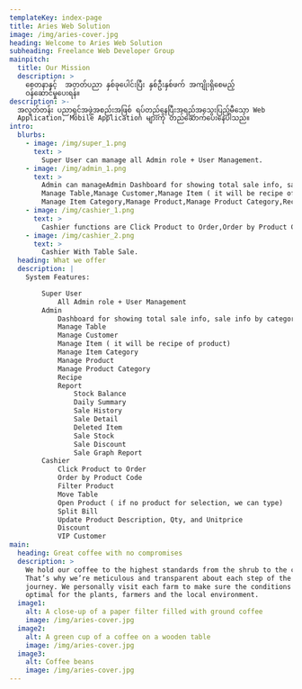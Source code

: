 ```yaml
---
templateKey: index-page
title: Aries Web Solution
image: /img/aries-cover.jpg
heading: Welcome to Aries Web Solution
subheading: Freelance Web Developer Group
mainpitch:
  title: Our Mission
  description: >
    စေတနာနှင့်  အတတ်ပညာ နှစ်ခုပေါင်းပြီး နှစ်ဦးနှစ်ဖက် အကျိုးရှိစေမည့်
    ဝန်ဆောင်မှုပေးရန်။
description: >-
  အလွတ်တန်း ပညာရှင်အဖွဲ့အစည်းအဖြစ် ရပ်တည်နေပြီးအရည်အသွေးပြည့်မီသော Web
  Application, Mobile Application များကို တည်ဆောက်ပေးနေပါသည်။
intro:
  blurbs:
    - image: /img/super_1.png
      text: >
        Super User can manage all Admin role + User Management.
    - image: /img/admin_1.png
      text: >
        Admin can manageAdmin Dashboard for showing total sale info, sale info by category, period and top 20 items
        Manage Table,Manage Customer,Manage Item ( it will be recipe of product)
        Manage Item Category,Manage Product,Manage Product Category,Recipe,Report,Stock Balance,Daily,Summary,Sale History,Sale Detail,Deleted Item,Sale Stock,Sale Discount,Sale Graph Report.
    - image: /img/cashier_1.png
      text: >
        Cashier functions are Click Product to Order,Order by Product Code,Filter Product,Move Table,Open Product ( if no product for selection, we can type),Split Bill,Update Product Description, Qty, and Unitprice,Discount,VIP Customer.
    - image: /img/cashier_2.png
      text: >
        Cashier With Table Sale.
  heading: What we offer
  description: |
    System Features:

        Super User
            All Admin role + User Management
        Admin 
            Dashboard for showing total sale info, sale info by category, period and top 20 items
            Manage Table
            Manage Customer
            Manage Item ( it will be recipe of product)
            Manage Item Category
            Manage Product
            Manage Product Category
            Recipe
            Report
                Stock Balance
                Daily Summary
                Sale History
                Sale Detail
                Deleted Item
                Sale Stock
                Sale Discount
                Sale Graph Report
        Cashier
            Click Product to Order
            Order by Product Code
            Filter Product
            Move Table
            Open Product ( if no product for selection, we can type)
            Split Bill
            Update Product Description, Qty, and Unitprice
            Discount
            VIP Customer
main:
  heading: Great coffee with no compromises
  description: >
    We hold our coffee to the highest standards from the shrub to the cup.
    That’s why we’re meticulous and transparent about each step of the coffee’s
    journey. We personally visit each farm to make sure the conditions are
    optimal for the plants, farmers and the local environment.
  image1:
    alt: A close-up of a paper filter filled with ground coffee
    image: /img/aries-cover.jpg
  image2:
    alt: A green cup of a coffee on a wooden table
    image: /img/aries-cover.jpg
  image3:
    alt: Coffee beans
    image: /img/aries-cover.jpg
---
```


